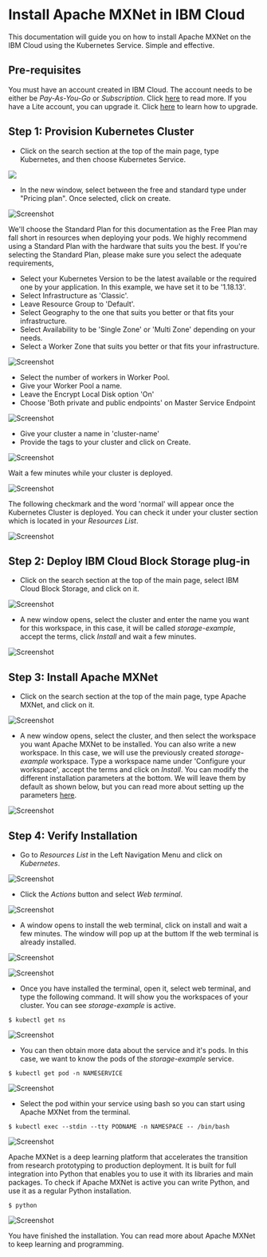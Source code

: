 # Install Apache MXNet in IBM Cloud

This documentation will guide you on how to install Apache MXNet on the IBM Cloud using the Kubernetes Service. Simple and effective.

## Pre-requisites

You must have an account created in IBM Cloud. The account needs to be either be *Pay-As-You-Go* or *Subscription*. Click [here](https://cloud.ibm.com/docs/account?topic=account-accounts "here") to read more.
If you have a Lite account, you can upgrade it. Click [here](https://cloud.ibm.com/docs/account?topic=account-account-getting-started#account-gs-upgrade "here") to learn how to upgrade.

## Step 1: Provision Kubernetes Cluster

* Click on the search section at the top of the main page, type Kubernetes, and then choose Kubernetes Service.

![](Kubernetes1.PNG)

* In the new window, select between the free and standard type under "Pricing plan". Once selected, click on create.

![Screenshot](KubernetesPaid1.PNG)

We'll choose the Standard Plan for this documentation as the Free Plan may fall short in resources when deploying your pods. We highly recommend using a Standard Plan with the hardware that suits you the best. If you're selecting the Standard Plan, please make sure you select the adequate requirements,

* Select your Kubernetes Version to be the latest available or the required one by your application. In this example, we have set it to be '1.18.13'.
* Select Infrastructure as 'Classic'.
* Leave Resource Group to 'Default'.
* Select Geography to the one that suits you better or that fits your infrastructure.
* Select Availability to be 'Single Zone' or 'Multi Zone' depending on your needs.
* Select a Worker Zone that suits you better or that fits your infrastructure.

![Screenshot](KubernetesPaid2.PNG)

* Select the number of workers in Worker Pool.
* Give your Worker Pool a name.
* Leave the Encrypt Local Disk option 'On'
* Choose 'Both private and public endpoints' on Master Service Endpoint

![Screenshot](KubernetesPaid4.PNG)

* Give your cluster a name in 'cluster-name'
* Provide the tags to your cluster and click on Create.

![Screenshot](KubernetesPaid5.PNG)

Wait a few minutes while your cluster is deployed.

![Screenshot](KubernetesPaid3.PNG)

The following checkmark and the word 'normal' will appear once the Kubernetes Cluster is deployed. You can check it under your cluster section which is located in your *Resources List*.

![Screenshot](KubernetesPaid6.PNG)


## Step 2:  Deploy IBM Cloud Block Storage plug-in

* Click on the search section at the top of the main page, select IBM Cloud Block Storage, and click on it.

![Screenshot](StoragePaid1.PNG)

* A new window opens, select the cluster and enter the name you want for this workspace, in this case, it will be called _storage-example_, accept the terms, click *Install* and wait a few minutes.

![Screenshot](StoragePaid2.PNG)


## Step 3: Install Apache MXNet

* Click on the search section at the top of the main page, type Apache MXNet, and click on it.

![Screenshot](mxn1.PNG)

* A new window opens, select the cluster, and then select the workspace you want Apache MXNet to be installed. You can also write a new workspace. In this case, we will use the previously created _storage-example_ workspace. Type a workspace name under 'Configure your workspace', accept the terms and click on *Install*. You can modify the different installation parameters at the bottom. We will leave them by default as shown below, but you can read more about setting up the parameters [here](https://cloud.ibm.com/catalog/content/mxnet "here").

![Screenshot](mxn2.PNG)


## Step 4: Verify Installation

* Go to *Resources List* in the Left Navigation Menu and click on *Kubernetes*.

![Screenshot](test1.PNG)

* Click the *Actions* button and select *Web terminal*.

![Screenshot](test2.PNG)

* A window opens to install the web terminal, click on install and wait a few minutes. The window will pop up at the buttom If the web terminal is already installed.

![Screenshot](test3.PNG)

![Screenshot](test7.PNG)

* Once you have installed the terminal, open it, select web terminal, and type the following command. It will show you the workspaces of your cluster. You can see *storage-example* is active.

`$ kubectl get ns`

![Screenshot](testmxn1.PNG)

* You can then obtain more data about the service and it's pods. In this case, we want to know the pods of the *storage-example* service.

`$ kubectl get pod -n NAMESERVICE`

![Screenshot](testmxn2.PNG)

* Select the pod within your service using bash so you can start using Apache MXNet from the terminal.

`$ kubectl exec --stdin --tty PODNAME -n NAMESPACE -- /bin/bash`

![Screenshot](testmxn3.PNG)

Apache MXNet is a deep learning platform that accelerates the transition from research prototyping to production deployment. It is built for full integration into Python that enables you to use it with its libraries and main packages. To check if Apache MXNet is active you can write Python, and use it as a regular Python installation.

`$ python`

![Screenshot](testmxn4.png)

You have finished the installation. You can read more about Apache MXNet to keep learning and programming.
